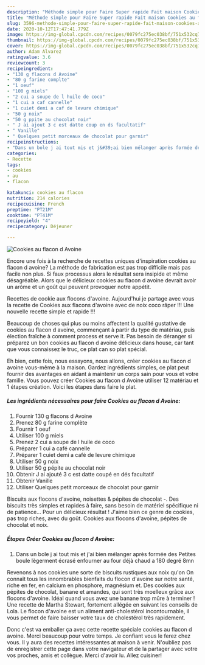 ```yaml
---
description: "Méthode simple pour Faire Super rapide Fait maison Cookies au flacon d Avoine"
title: "Méthode simple pour Faire Super rapide Fait maison Cookies au flacon d Avoine"
slug: 3596-methode-simple-pour-faire-super-rapide-fait-maison-cookies-au-flacon-d-avoine
date: 2020-10-12T17:47:41.779Z
image: https://img-global.cpcdn.com/recipes/0079fc275ec038bf/751x532cq70/cookies-au-flacon-d-avoine-photo-principale-de-la-recette.jpg
thumbnail: https://img-global.cpcdn.com/recipes/0079fc275ec038bf/751x532cq70/cookies-au-flacon-d-avoine-photo-principale-de-la-recette.jpg
cover: https://img-global.cpcdn.com/recipes/0079fc275ec038bf/751x532cq70/cookies-au-flacon-d-avoine-photo-principale-de-la-recette.jpg
author: Adam Alvarez
ratingvalue: 3.6
reviewcount: 3
recipeingredient:
- "130 g flacons d Avoine"
- "80 g farine complte"
- "1 oeuf"
- "100 g miels"
- "2 cui a soupe de l huile de coco"
- "1 cui a caf cannelle"
- "1 cuiet demi a caf de levure chimique"
- "50 g noix"
- "50 g ppite au chocolat noir"
- " J ai ajout 3 c est datte coup en ds facultatif"
- " Vanille"
- " Quelques petit morceaux de chocolat pour garnir"
recipeinstructions:
- "Dans un bole j ai tout mis et j&#39;ai bien mélanger après formée des Petites boule lègerment écrasé enfourner au four déjà chaud a 180 degré 8mn"
categories:
- Recette
tags:
- cookies
- au
- flacon

katakunci: cookies au flacon 
nutrition: 214 calories
recipecuisine: French
preptime: "PT21M"
cooktime: "PT41M"
recipeyield: "4"
recipecategory: Déjeuner

---
```



![Cookies au flacon d Avoine](https://img-global.cpcdn.com/recipes/0079fc275ec038bf/751x532cq70/cookies-au-flacon-d-avoine-photo-principale-de-la-recette.jpg)

Encore une fois à la recherche de recettes uniques d'inspiration cookies au flacon d avoine? La méthode de fabrication est pas trop difficile mais pas facile non plus. Si faux processus alors le résultat sera insipide et même désagréable. Alors que le délicieux cookies au flacon d avoine devrait avoir un arôme et un goût qui peuvent provoquer notre appétit.

Recettes de cookie aux flocons d&#39;avoine. Aujourd&#39;hui je partage avec vous la recette de Cookies aux flacons d&#39;avoine avec de noix coco râper !!! Une nouvelle recette simple et rapide !!!

Beaucoup de choses qui plus ou moins affectent la qualité gustative de cookies au flacon d avoine, commençant à partir du type de matériau, puis élection fraîche à comment process et serve it. Pas besoin de déranger si préparez un bon cookies au flacon d avoine délicieux dans house, car tant que vous connaissez le truc, ce plat can so plat spécial.


Eh bien, cette fois, nous essayons, nous allons, créer cookies au flacon d avoine vous-même à la maison. Gardez ingrédients simples, ce plat peut fournir des avantages en aidant à maintenir un corps sain pour vous et votre famille. Vous pouvez créer Cookies au flacon d Avoine utiliser 12 matériau et 1 étapes création. Voici les étapes dans faire le plat.

<!--inarticleads1-->

##### Les ingrédients nécessaires pour faire Cookies au flacon d Avoine:

1. Fournir 130 g flacons d Avoine
1. Prenez 80 g farine complète
1. Fournir 1 oeuf
1. Utiliser 100 g miels
1. Prenez 2 cui a soupe de l huile de coco
1. Préparer 1 cui a café cannelle
1. Préparer 1 cuiet demi a café de levure chimique
1. Utiliser 50 g noix
1. Utiliser 50 g pépite au chocolat noir
1. Obtenir  J ai ajouté 3 c est datte coupé en dés facultatif
1. Obtenir  Vanille
1. Utiliser  Quelques petit morceaux de chocolat pour garnir


Biscuits aux flocons d&#39;avoine, noisettes &amp; pépites de chocolat -. Des biscuits très simples et rapides à faire, sans besoin de matériel spécifique ni de patience… Pour un délicieux résultat ! J&#39;aime bien ce genre de cookies, pas trop riches, avec du goût. Cookies aux flocons d&#39;avoine, pépites de chocolat et noix. 

<!--inarticleads2-->

##### Étapes Créer Cookies au flacon d Avoine:

1. Dans un bole j ai tout mis et j&#39;ai bien mélanger après formée des Petites boule lègerment écrasé enfourner au four déjà chaud a 180 degré 8mn


Revenons à nos cookies une sorte de biscuits rustiques aux noix qu&#39;on On connaît tous les innombrables bienfaits du flocon d&#39;avoine sur notre santé, riche en fer, en calcium en phosphore, magnésium et. Des cookies aux pépites de chocolat, banane et amandes, qui sont très moelleux grâce aux flocons d&#39;avoine. Idéal quand vous avez une banane trop mûre à terminer ! Une recette de Martha Stewart, fortement allégée en suivant les conseils de Lola. Le flocon d&#39;avoine est un aliment anti-cholestérol incontournable, il vous permet de faire baisser votre taux de cholestérol très rapidement. 


Donc c'est va emballer ça avec cette recette spéciale cookies au flacon d avoine. Merci beaucoup pour votre temps. Je confiant vous le ferez chez vous. Il y aura des recettes  intéressantes at maison à venir. N'oubliez pas de enregistrer cette page dans votre navigateur et de la partager avec votre vos proches, amis et collègue. Merci d'avoir lu. Allez cuisiner!
